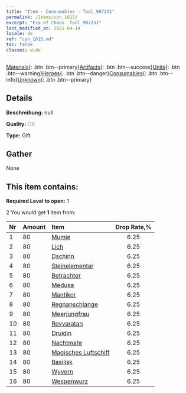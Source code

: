 ```yaml
---
title: "Item - Consumables - Tool_907231"
permalink: /Items/con_1615/
excerpt: "Era of Chaos  Tool_907231"
last_modified_at: 2021-04-14
locale: de
ref: "con_1615.md"
toc: false
classes: wide
---
```

 [Materials](/de/Items/){: .btn .btn--primary}[Artifacts](/de/Items/Artifacts/){: .btn .btn--success}[Units](/de/Items/Units/){: .btn .btn--warning}[Heroes](/de/Items/Heroes/){: .btn .btn--danger}[Consumables](/de/Items/Consumables/){: .btn .btn--info}[Unknown](/de/Items/Unknown/){: .btn .btn--primary}

## Details
 **Beschreibung:** null

 **Quality:** <span style="color: #DA70D6">OK</span>

 **Type:** Gift

## Gather

  None

## This item contains:

 **Required Level to open:** 1

 2 You would get **1** item  from:

  | Nr | Amount |     Item    | Drop Rate,% |
  |:---|:-------|:------------|:---------:|
  | 1 | 80 | [Mumie](/de/Items/unt_215/) | 6.25 | 
  | 2 | 80 | [Lich](/de/Items/unt_212/) | 6.25 | 
  | 3 | 80 | [Dschinn](/de/Items/unt_239/) | 6.25 | 
  | 4 | 80 | [Steinelementar](/de/Items/unt_266/) | 6.25 | 
  | 5 | 80 | [Betrachter](/de/Items/unt_246/) | 6.25 | 
  | 6 | 80 | [Medusa](/de/Items/unt_247/) | 6.25 | 
  | 7 | 80 | [Mantikor](/de/Items/unt_249/) | 6.25 | 
  | 8 | 80 | [Regnanschlange](/de/Items/unt_276/) | 6.25 | 
  | 9 | 80 | [Meerjungfrau](/de/Items/unt_277/) | 6.25 | 
  | 10 | 80 | [Revyaratan](/de/Items/unt_280/) | 6.25 | 
  | 11 | 80 | [Druidin](/de/Items/unt_206/) | 6.25 | 
  | 12 | 80 | [Nachtmahr](/de/Items/unt_233/) | 6.25 | 
  | 13 | 80 | [Magisches Luftschiff](/de/Items/unt_242/) | 6.25 | 
  | 14 | 80 | [Basilisk](/de/Items/unt_256/) | 6.25 | 
  | 15 | 80 | [Wyvern](/de/Items/unt_258/) | 6.25 | 
  | 16 | 80 | [Wespenwurz](/de/Items/unt_260/) | 6.25 | 
